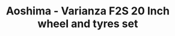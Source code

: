 ---
layout: product
title: "Aoshima - Varianza F2S 20 Inch wheel and tyres set"
price: "TBA" 
desc: "N/A"
img_path: "/assets/img/AO43059.jpg"
brand: "N/A"
available: false
special_offer: false
new: false
soon: false
cat: "010000"
subcat: "013700"
subsubcat: "0N/A"
sifra: "AO43059"
popular: true
---